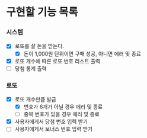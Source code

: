 # 구현할 기능 목록

### 시스템

- [x] 로또를 살 돈을 받는다.
  - [x] 돈이 1,000원 단위이면 구매 성공, 아니면 에러 및 종료
- [x] 로또 개수에 따른 로또 번호 리스트 출력
- [ ] 당첨 통계 출력

### 로또

- [x] 로또 개수만큼 발급
  - [x] 번호가 6개가 아닐 경우 에러 및 종료
  - [ ] 중복 번호가 있을 경우 에러 및 종료
- [x] 사용자에게서 당첨 번호 입력 받기
- [ ] 사용자에게서 보너스 번호 입력 받기
